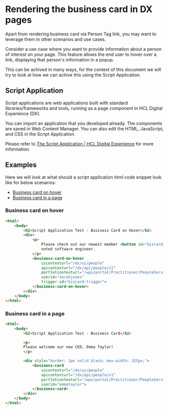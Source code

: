 # Rendering the business card in DX pages

Apart from rendering business card via Person Tag link, you may want to leverage them in other scenarios and use cases.

Consider a use case where you want to provide information about a person of interest on your page. This feature allows the end user to hover over a link, displaying that person's information in a popup.

This can be achived in many ways, for the context of this document we will try to look at how we can achive this using the Script Application.

## Script Application

Script applications are web applications built with standard libraries/frameworks and tools, running as a page component in HCL Digital Experience (DX).

You can import an application that you developed already. The components are saved in Web Content Manager. You can also edit the HTML, JavaScript, and CSS in the Script Application.

Please refer to [The Script Application | HCL Digital Experience](https://help.hcl-software.com/digital-experience/8.5/script-portlet/script_portlet.html) for more information.

## Examples

Here we will look at what should a script application html code snippet look like for below scenarios:

- [Business card on hover](#business-card-on-hover)
- [Business card in a page](#business-card-in-a-page)

### Business card on hover

```html
<html>
    <body>
        <h2>Script Application Test - Business Card on Hover</h2>
        <div>
            <p>
                Please check out our newest member <button id="bizcard-trigger" class="bizcard-trigger">Sarah Jones</button>, a
                noted software engineer.
            </p>
            <business-card-on-hover
                uicontexturl="/dx/ui/people"
                apicontexturl="/dx/api/people/v1"
                portletcontexturl="/wps/portal/Practitioner/PeopleService"
                userid="sarahjones"
                trigger-id="bizcard-trigger">
            </business-card-on-hover>
        </div>
    </body>
</html>
```

### Business card in a page

```html
<html>
    <body>
        <h2>Script Application Test - Business Card</h2>

        <p>
        Please welcome our new CEO, Emma Taylor!
        </p>

        <div style="border: 1px solid black; max-width: 325px;">
            <business-card
                uicontexturl="/dx/ui/people"
                apicontexturl="/dx/api/people/v1"
                portletcontexturl="/wps/portal/Practitioner/PeopleService"
                userid="emmataylor">
            </business-card>
        </div>
    </body>
</html>
```
